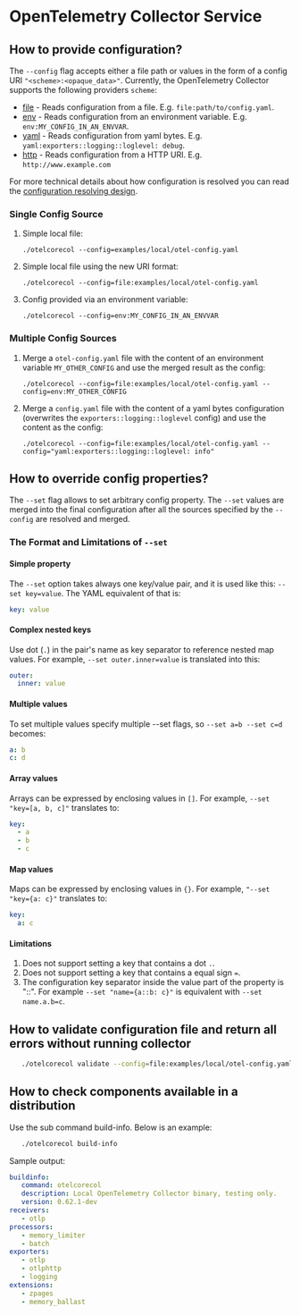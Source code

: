 # OpenTelemetry Collector Service

## How to provide configuration?

The `--config` flag accepts either a file path or values in the form of a config URI `"<scheme>:<opaque_data>"`.
Currently, the OpenTelemetry Collector supports the following providers `scheme`:
- [file](../confmap/provider/fileprovider/provider.go) - Reads configuration from a file. E.g. `file:path/to/config.yaml`.
- [env](../confmap/provider/envprovider/provider.go) - Reads configuration from an environment variable. E.g. `env:MY_CONFIG_IN_AN_ENVVAR`.
- [yaml](../confmap/provider/yamlprovider/provider.go) - Reads configuration from yaml bytes. E.g. `yaml:exporters::logging::loglevel: debug`.
- [http](../confmap/provider/httpprovider/provider.go) - Reads configuration from a HTTP URI. E.g. `http://www.example.com`

For more technical details about how configuration is resolved you can read the [configuration resolving design](../confmap/README.md#configuration-resolving).

### Single Config Source

1. Simple local file:

    `./otelcorecol --config=examples/local/otel-config.yaml`

2. Simple local file using the new URI format:

    `./otelcorecol --config=file:examples/local/otel-config.yaml`

3. Config provided via an environment variable:

    `./otelcorecol --config=env:MY_CONFIG_IN_AN_ENVVAR`


### Multiple Config Sources

1. Merge a `otel-config.yaml` file with the content of an environment variable `MY_OTHER_CONFIG` and use the merged result as the config:
     
    `./otelcorecol --config=file:examples/local/otel-config.yaml --config=env:MY_OTHER_CONFIG`

2. Merge a `config.yaml` file with the content of a yaml bytes configuration (overwrites the `exporters::logging::loglevel` config) and use the content as the config:

    `./otelcorecol --config=file:examples/local/otel-config.yaml --config="yaml:exporters::logging::loglevel: info"`

## How to override config properties?

The `--set` flag allows to set arbitrary config property. The `--set` values are merged into the final configuration
after all the sources specified by the `--config` are resolved and merged.

### The Format and Limitations of `--set`

#### Simple property

The `--set` option takes always one key/value pair, and it is used like this: `--set key=value`. The YAML equivalent of that is:

```yaml
key: value
```

#### Complex nested keys

Use dot (`.`) in the pair's name as key separator to reference nested map values. For example, `--set outer.inner=value` is translated into this:

```yaml
outer:
  inner: value
```

#### Multiple values

To set multiple values specify multiple --set flags, so `--set a=b --set c=d` becomes:

```yaml
a: b
c: d
```


#### Array values

Arrays can be expressed by enclosing values in `[]`. For example, `--set "key=[a, b, c]"` translates to:

```yaml
key:
  - a
  - b
  - c
```

#### Map values

Maps can be expressed by enclosing values in `{}`. For example, `"--set "key={a: c}"` translates to:

```yaml
key:
  a: c
```

#### Limitations

1. Does not support setting a key that contains a dot `.`.
2. Does not support setting a key that contains a equal sign `=`.
3. The configuration key separator inside the value part of the property is "::". For example `--set "name={a::b: c}"` is equivalent with `--set name.a.b=c`.

## How to validate configuration file and return all errors without running collector

```bash
   ./otelcorecol validate --config=file:examples/local/otel-config.yaml  
```
## How to check components available in a distribution

Use the sub command build-info. Below is an example:

```bash
   ./otelcorecol build-info
```
Sample output:

```yaml
buildinfo:
   command: otelcorecol
   description: Local OpenTelemetry Collector binary, testing only.
   version: 0.62.1-dev
receivers:
   - otlp
processors:
   - memory_limiter
   - batch
exporters:
   - otlp
   - otlphttp
   - logging
extensions:
   - zpages
   - memory_ballast


```